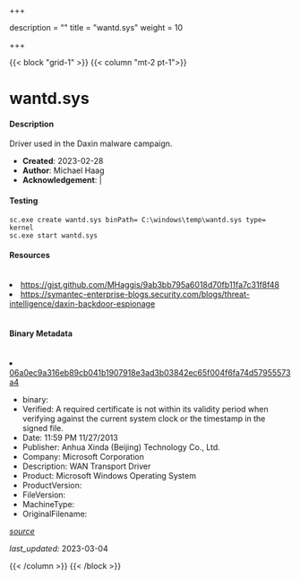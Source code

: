 +++

description = ""
title = "wantd.sys"
weight = 10

+++


{{< block "grid-1" >}}
{{< column "mt-2 pt-1">}}


# wantd.sys

#### Description


Driver used in the Daxin malware campaign.


- **Created**: 2023-02-28
- **Author**: Michael Haag
- **Acknowledgement**:  | [](https://twitter.com/)

#### Testing

```
sc.exe create wantd.sys binPath= C:\windows\temp\wantd.sys type= kernel
sc.exe start wantd.sys
```

#### Resources
<br>


<li><a href="https://gist.github.com/MHaggis/9ab3bb795a6018d70fb11fa7c31f8f48">https://gist.github.com/MHaggis/9ab3bb795a6018d70fb11fa7c31f8f48</a></li>

<li><a href="https://symantec-enterprise-blogs.security.com/blogs/threat-intelligence/daxin-backdoor-espionage">https://symantec-enterprise-blogs.security.com/blogs/threat-intelligence/daxin-backdoor-espionage</a></li>


<br>


#### Binary Metadata
<br>



<li><a href="https://www.virustotal.com/gui/file/06a0ec9a316eb89cb041b1907918e3ad3b03842ec65f004f6fa74d57955573a4">06a0ec9a316eb89cb041b1907918e3ad3b03842ec65f004f6fa74d57955573a4</a></li>



- binary: 
- Verified: A required certificate is not within its validity period when verifying against the current system clock or the timestamp in the signed file.
- Date: 11:59 PM 11/27/2013
- Publisher: Anhua Xinda (Beijing) Technology Co., Ltd.
- Company: Microsoft Corporation
- Description: WAN Transport Driver
- Product: Microsoft Windows Operating System
- ProductVersion: 
- FileVersion: 
- MachineType: 
- OriginalFilename: 

[*source*](https://github.com/magicsword-io/LOLDrivers/tree/main/yaml/wantd.sys.yml)

*last_updated:* 2023-03-04


{{< /column >}}
{{< /block >}}
